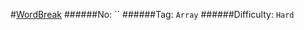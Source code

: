 #[WordBreak](https://leetcode.com/problems/word-break/)
######No: ``
######Tag: `Array`
######Difficulty: `Hard`

